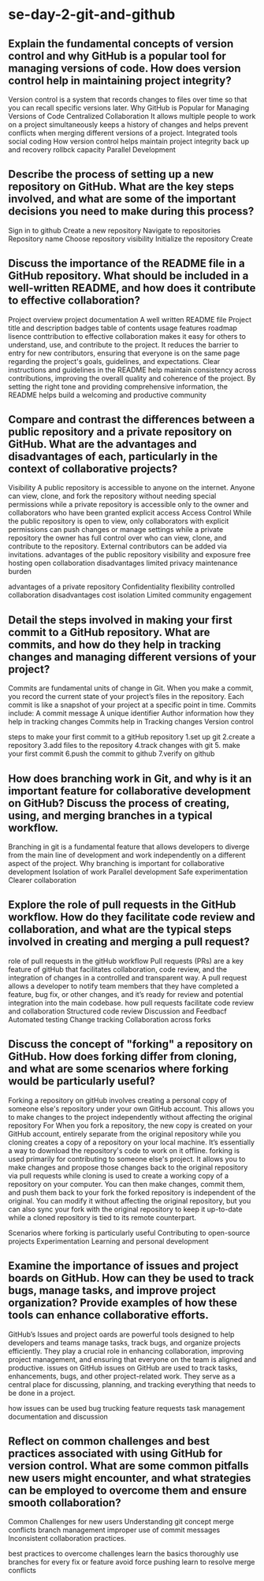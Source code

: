 # se-day-2-git-and-github
## Explain the fundamental concepts of version control and why GitHub is a popular tool for managing versions of code. How does version control help in maintaining project integrity?
Version control is a system that records changes to files over time so that you can recall specific versions later.
Why GitHub is Popular for Managing Versions of Code
Centralized Collaboration
It allows multiple people to work on a project simultaneously  keeps a history of changes and helps prevent conflicts when merging different versions of a project.
Integrated tools
social coding
How version control helps maintain project integrity
back up and recovery
rollbck capacity
Parallel Development

## Describe the process of setting up a new repository on GitHub. What are the key steps involved, and what are some of the important decisions you need to make during this process?
Sign in to github
Create a new repository
Navigate to repositories
Repository name
Choose repository visibility
Initialize the repository 
Create
## Discuss the importance of the README file in a GitHub repository. What should be included in a well-written README, and how does it contribute to effective collaboration?
Project overview
project documentation
A well written README file
Project title and description
badges
table of contents
usage
features
roadmap
lisence
conttribution to effective collaboration
 makes it easy for others to understand, use, and contribute to the project.
 It reduces the barrier to entry for new contributors, ensuring that everyone is on the same page regarding the project's goals, guidelines, and expectations.
 Clear instructions and guidelines in the README help maintain consistency across contributions, improving the overall quality and coherence of the project.
 By setting the right tone and providing comprehensive information, the README helps build a welcoming and productive community

## Compare and contrast the differences between a public repository and a private repository on GitHub. What are the advantages and disadvantages of each, particularly in the context of collaborative projects?
Visibility
A public repository is accessible to anyone on the internet. Anyone can view, clone, and fork the repository without needing special permissions while a private repository is accessible only to the owner and collaborators who have been granted explicit access
Access Control
While the public repository is open to view, only collaborators with explicit permissions can push changes or manage settings while a private repository the owner has full control over who can view, clone, and contribute to the repository. External contributors can be added via invitations.
advantages of the public repository
visibility and exposure
free hosting
open collaboration
disadvantages
limited privacy
maintenance burden

advantages of a private repository
Confidentiality
flexibility
controlled collaboration
disadvantages
cost
isolation
Limited community engagement


## Detail the steps involved in making your first commit to a GitHub repository. What are commits, and how do they help in tracking changes and managing different versions of your project?
Commits are fundamental units of change in Git. When you make a commit, you record the current state of your project’s files in the repository. Each commit is like a snapshot of your project at a specific point in time.
Commits include:
A commit message
A unique identifier
Author information
how they help in tracking changes 
Commits help in
Tracking changes
Version control

steps to make your first commit to a gitHub repository
1.set up git
2.create a repository
3.add files to the repository
4.track changes with git
5. make your first commit
6.push the commit to github
7.verify on github
## How does branching work in Git, and why is it an important feature for collaborative development on GitHub? Discuss the process of creating, using, and merging branches in a typical workflow.
Branching in git is a fundamental feature that allows developers to diverge from the main line of development and work independently on a different aspect of the project.
Why branching is important for collaborative development
Isolation of work
Parallel development
Safe experimentation
Clearer collaboration


## Explore the role of pull requests in the GitHub workflow. How do they facilitate code review and collaboration, and what are the typical steps involved in creating and merging a pull request?
role of pull requests in the gitHub workflow
Pull requests (PRs) are a key feature of gitHub that facilitates collaboration, code review, and the integration of changes in a controlled and transparent way. A pull request allows a developer to notify team members that they have completed a feature, bug fix, or other changes, and it’s ready for review and potential integration into the main codebase.
how pull requests facilitate code review and collaboration
Structured code review
Discussion and Feedbacf
Automated testing 
Change tracking
Collaboration across forks 

## Discuss the concept of "forking" a repository on GitHub. How does forking differ from cloning, and what are some scenarios where forking would be particularly useful?
Forking a repository on gitHub involves creating a personal copy of someone else's repository under your own GitHub account. This allows you to make changes to the project independently without affecting the original repository
For When you fork a repository, the new copy is created on your GitHub account, entirely separate from the original repository while you cloning creates a copy of a repository on your local machine. It’s essentially a way to download the repository's code to work on it offline.
forking is used primarily for contributing to someone else's project. It allows you to make changes and propose those changes back to the original repository via pull requests while cloning is used to create a working copy of a repository on your computer. You can then make changes, commit them, and push them back to your fork
the forked repository is independent of the original. You can modify it without affecting the original repository, but you can also sync your fork with the original repository to keep it up-to-date while a cloned repository is tied to its remote counterpart.

Scenarios where forking is particularly useful
Contributing to open-source projects
Experimentation
Learning and personal development

## Examine the importance of issues and project boards on GitHub. How can they be used to track bugs, manage tasks, and improve project organization? Provide examples of how these tools can enhance collaborative efforts.
GitHub’s Issues and project oards are powerful tools designed to help developers and teams manage tasks, track bugs, and organize projects efficiently. They play a crucial role in enhancing collaboration, improving project management, and ensuring that everyone on the team is aligned and productive.
issues on GitHub
issues on GitHub are used to track tasks, enhancements, bugs, and other project-related work. They serve as a central place for discussing, planning, and tracking everything that needs to be done in a project.

how issues can be used
bug trucking
feature requests
task management
documentation and discussion

## Reflect on common challenges and best practices associated with using GitHub for version control. What are some common pitfalls new users might encounter, and what strategies can be employed to overcome them and ensure smooth collaboration?
Common Challenges for new users
Understanding git concept
merge conflicts
branch management
improper use of commit messages
Inconsistent collaboration practices.

best practices to overcome challenges
learn the basics thoroughly
use branches for every fix or feature
avoid force pushing
learn to resolve merge conflicts
